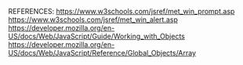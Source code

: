 REFERENCES:
https://www.w3schools.com/jsref/met_win_prompt.asp
https://www.w3schools.com/jsref/met_win_alert.asp
https://developer.mozilla.org/en-US/docs/Web/JavaScript/Guide/Working_with_Objects
https://developer.mozilla.org/en-US/docs/Web/JavaScript/Reference/Global_Objects/Array

